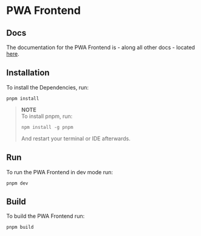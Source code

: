 # PWA Frontend

## Docs

The documentation for the PWA Frontend is - along all other docs - located [here](/docs/frontend-pwa/README.md).

## Installation

To install the Dependencies, run:

```
pnpm install
```

> **NOTE**\
> To install pnpm, run:
>
> ```
> npm install -g pnpm
> ```
>
> And restart your terminal or IDE afterwards.

## Run

To run the PWA Frontend in dev mode run:

```
pnpm dev
```

## Build

To build the PWA Frontend run:

```
pnpm build
```

